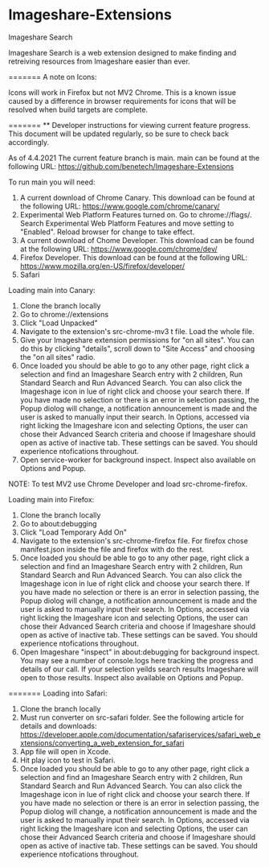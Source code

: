 # Imageshare-Extensions

Imageshare Search

Imageshare Search is a web extension designed to make finding and retreiving resources from Imageshare easier than ever.



=======
A note on Icons:

Icons will work in Firefox but not MV2 Chrome. This is a known issue caused by a difference in browser requirements for icons that will be resolved when build targets are complete.



=======
** Developer instructions for viewing current feature progress.
This document will be updated regularly, so be sure to check back accordingly.

As of 4.4.2021
The current feature branch is main. main can be found at the following URL: https://github.com/benetech/Imageshare-Extensions

To run main you will need:
1) A current download of Chrome Canary. This download can be found at the following URL: https://www.google.com/chrome/canary/
3) Experimental Web Platform Features turned on. Go to chrome://flags/. Search Experimental Web Platform Features and move setting to "Enabled". Reload browser for change to take effect.
4) A current download of Chome Developer. This download can be found at the following URL: https://www.google.com/chrome/dev/
5) Firefox Developer. This download can be found at the following URL: https://www.mozilla.org/en-US/firefox/developer/
6) Safari

Loading main into Canary:
1) Clone the branch locally
2) Go to chrome://extensions
3) Click "Load Unpacked"
4) Navigate to the extension's src-chrome-mv3 t file. Load the whole file.
5) Give your Imageshare extension permissions for "on all sites". You can do this by clicking "details", scroll down to "Site Access" and choosing the "on all sites" radio.
6) Once loaded you should be able to go to any other page, right click a selection and find an Imageshare Search entry with 2 children, Run Standard Search and Run Advanced Search. You can also click the Imageshage icon in lue of right click and choose your search there. If you have made no selection or there is an error in selection passing, the Popup diolog will change, a notification announcement is made and the user is asked to manually input their search. In Options, accessed via right licking the Imageshare icon and selecting Options, the user can chose their Advanced Search criteria and choose if Imageshare should open as active of inactive tab. These settings can be saved. You should experience ntofications throughout. 
7) Open service-worker for background inspect. Inspect also available on Options and Popup. 

NOTE: To test MV2 use Chrome Developer and load src-chrome-firefox.

Loading main into Firefox:
1) Clone the branch locally
2) Go to about:debugging
3) Click "Load Temporary Add On"
4) Navigate to the extension's src-chrome-firefox file. For firefox chose manifest.json inside the file and firefox with do the rest.
5) Once loaded you should be able to go to any other page, right click a selection and find an Imageshare Search entry with 2 children, Run Standard Search and Run Advanced Search. You can also click the Imageshage icon in lue of right click and choose your search there. If you have made no selection or there is an error in selection passing, the Popup diolog will change, a notification announcement is made and the user is asked to manually input their search. In Options, accessed via right licking the Imageshare icon and selecting Options, the user can chose their Advanced Search criteria and choose if Imageshare should open as active of inactive tab. These settings can be saved.  You should experience ntofications throughout. 
6) Open Imageshare "inspect" in about:debugging for background inspect. You may see a number of console.logs here tracking the progress and details of our call. If your selection yeilds search results Imageshare will open to those results. Inspect also available on Options and Popup.

=======
Loading into Safari:

1) Clone the branch locally
2) Must run converter on src-safari folder. See the following article for details and downloads: https://developer.apple.com/documentation/safariservices/safari_web_extensions/converting_a_web_extension_for_safari
3) App file will open in Xcode. 
4) Hit play icon to test in Safari.
5) Once loaded you should be able to go to any other page, right click a selection and find an Imageshare Search entry with 2 children, Run Standard Search and Run Advanced Search. You can also click the Imageshage icon in lue of right click and choose your search there. If you have made no selection or there is an error in selection passing, the Popup diolog will change, a notification announcement is made and the user is asked to manually input their search. In Options, accessed via right licking the Imageshare icon and selecting Options, the user can chose their Advanced Search criteria and choose if Imageshare should open as active of inactive tab. These settings can be saved. You should experience ntofications throughout. 


